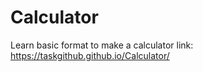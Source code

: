 # Calculator
Learn basic format to make a calculator
link: https://taskgithub.github.io/Calculator/

